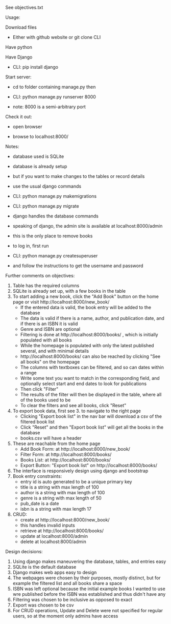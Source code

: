 See objectives.txt

Usage:

Download files 

  * Either with github website or git clone CLI

Have python

Have Django

  * CLI: pip install django

Start server:

  * cd to folder containing manage.py then

  * CLI: python manage.py runserver 8000
  
  * note: 8000 is a semi-arbitrary port

Check it out:

  * open browser
  
  * browse to localhost:8000/

Notes:

  * database used is SQLite

  * database is already setup

  * but if you want to make changes to the tables or record details

  * use the usual django commands

  * CLI: python manage.py makemigrations

  * CLI: python manage.py migrate

  * django handles the database commands

  * speaking of django, the admin site is available at localhost:8000/admin

  * this is the only place to remove books

  * to log in, first run

  * CLI: python manage.py createsuperuser

  * and follow the instructions to get the username and password

Further comments on objectives:

  1. Table has the required columns
  2. SQLite is already set up, with a few books in the table
  3. To start adding a new book, click the "Add Book" button on the home page or visit http://localhost:8000/new_book/
     * If the entered data is valid, the book entry will be added to the database
     * The data is valid if there is a name, author, and publication date, and if there is an ISBN it is valid
     * Genre and ISBN are optional
     * Filtering is done at http://localhost:8000/books/ , which is initially populated with all books
     * While the homepage is populated with only the latest published several, and with minimal details
     * http://localhost:8000/books/ can also be reached by clicking "See all books" on the homepage
     * The columns with textboxes can be filtered, and so can dates within a range
     * Write some text you want to match in the corresponding field, and optionally select start and end dates to look for publications
     * Then click "Filter"
     * The results of the filter will then be displayed in the table, where all of the books used to be
     * To clear the filters and see all books, click "Reset"
  4. To export book data, first see 3. to navigate to the right page
     * Clicking "Export book list" in the nav bar will download a csv of the filtered book list
     * Click "Reset" and then "Export book list" will get all the books in the database
     * books.csv will have a header
  5. These are reachable from the home page
     * Add Book Form: at http://localhost:8000/new_book/
     * Filter Form: at http://localhost:8000/books/
     * Books List: at http://localhost:8000/books/
     * Export Button: "Export book list" on http://localhost:8000/books/
  6. The interface is responsively design using django and bootstrap
  7. Book entry constraints:
     * entry id is auto generated to be a unique primary key
     * title is a string with max length of 100
     * author is a string with max length of 100
     * genre is a string with max length of 50
     * pub_date is a date
     * isbn is a string with max length 17
  8. CRUD:
     * create at http://localhost:8000/new_book/
     * this handles invalid inputs
     * retrieve at http://localhost:8000/books/
     * update at localhost:8000/admin
     * delete at localhost:8000/admin

Design decisions:
  1. Using django makes maneuvering the database, tables, and entries easy
  2. SQLite is the default database
  3. Django makes web apps easy to design
  4. The webpages were chosen by their purposes, mostly distinct, but for example the filtered list and all books share a space
  5. ISBN was left optional because the initial example books I wanted to use wre published before the ISBN was established and thus didn't have any
  6. Filtering was chosen to be inclusive as opposed to exact
  7. Export was chosen to be csv
  8. For CRUD operations, Update and Delete were not specified for regular users, so at the moment only admins have access
